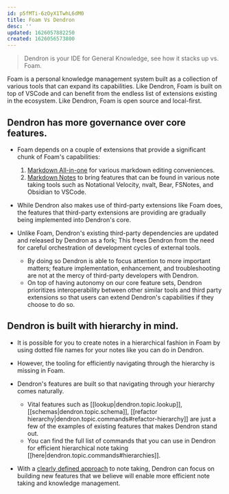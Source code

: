 ```yaml
---
id: p5fMTi-6zOyX1TwhL6dM0
title: Foam Vs Dendron
desc: ''
updated: 1626057882250
created: 1626056573800
---
```


> Dendron is your IDE for General Knowledge, see how it stacks up vs. Foam.

Foam is a personal knowledge management system built as a collection of various tools that can expand its capabilities. Like Dendron, Foam is built on top of VSCode and can benefit from the endless list of extensions existing in the ecosystem. Like Dendron, Foam is open source and local-first. 

## Dendron has more governance over core features.
- Foam depends on a couple of extensions that provide a significant chunk of Foam's capabilities:
  1. [Markdown All-in-one](https://marketplace.visualstudio.com/items?itemName=yzhang.markdown-all-in-one) for various markdown editing conveniences.
  2. [Markdown Notes](https://marketplace.visualstudio.com/items?itemName=kortina.vscode-markdown-notes) to bring features that can be found in various note taking tools such as Notational Velocity, nvalt, Bear, FSNotes, and Obsidian to VSCode.

- While Dendron also makes use of third-party extensions like Foam does, the features that third-party extensions are providing are gradually being implemented into Dendron's core.
- Unlike Foam, Dendron's existing third-party dependencies are updated and released by Dendron as a fork; This frees Dendron from the need for careful orchestration of development cycles of external tools.
  - By doing so Dendron is able to focus attention to more important matters; feature implementation, enhancement, and troubleshooting are not at the mercy of third-party developers with Dendron.
  - On top of having autonomy on our core feature sets, Dendron prioritizes interoperability between other similar tools and third party extensions so that users can extend Dendron's capabilities if they choose to do so.

## Dendron is built with hierarchy in mind.
- It is possible for you to create notes in a hierarchical fashion in Foam by using dotted file names for your notes like you can do in Dendron.

- However, the tooling for efficiently navigating through the hierarchy is missing in Foam.
- Dendron's features are built so that navigating through your hierarchy comes naturally.
  - Vital features such as [[lookup|dendron.topic.lookup]], [[schemas|dendron.topic.schema]], [[refactor hierarchy|dendron.topic.commands#refactor-hierarchy]] are just a few of the examples of existing features that makes Dendron stand out.
  - You can find the full list of commands that you can use in Dendron for efficient hierarchical note taking [[here|dendron.topic.commands#hierarchies]].
- With a [clearly defined approach](https://www.kevinslin.com/notes/3dd58f62-fee5-4f93-b9f1-b0f0f59a9b64.html) to note taking, Dendron can focus on building new features that we believe will enable more efficient note taking and knowledge management.